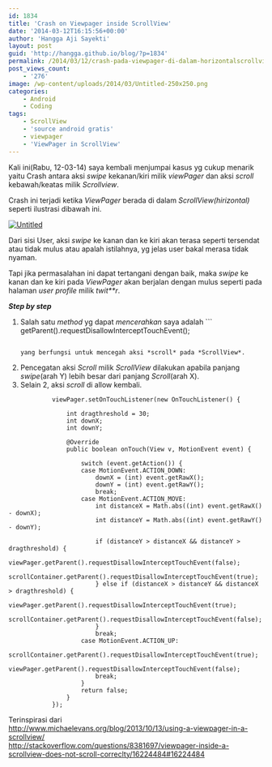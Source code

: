 ```yaml
---
id: 1834
title: 'Crash on Viewpager inside ScrollView'
date: '2014-03-12T16:15:56+00:00'
author: 'Hangga Aji Sayekti'
layout: post
guid: 'http://hangga.github.io/blog/?p=1834'
permalink: /2014/03/12/crash-pada-viewpager-di-dalam-horizontalscrollview/
post_views_count:
    - '276'
image: /wp-content/uploads/2014/03/Untitled-250x250.png
categories:
    - Android
    - Coding
tags:
    - ScrollView
    - 'source android gratis'
    - viewpager
    - 'ViewPager in ScrollView'
---
```


Kali ini(Rabu, 12-03-14) saya kembali menjumpai kasus yg cukup menarik yaitu Crash antara aksi *swipe* kekanan/kiri milik *viewPager* dan aksi *scroll* kebawah/keatas milik *Scrollview*.

Crash ini terjadi ketika *ViewPager* berada di dalam *ScrollView(hirizontal)* seperti ilustrasi dibawah ini.

[![Untitled](http://hangga.github.io/blog1/wp-content/uploads/2014/03/Untitled.png)](http://hangga.github.io/blog1/wp-content/uploads/2014/03/Untitled.png)

Dari sisi User, aksi *swipe* ke kanan dan ke kiri akan terasa seperti tersendat atau tidak mulus atau apalah istilahnya, yg jelas user bakal merasa tidak nyaman.

Tapi jika permasalahan ini dapat tertangani dengan baik, maka *swipe* ke kanan dan ke kiri pada *ViewPager* akan berjalan dengan mulus seperti pada halaman *user profile* milik *twit\*\*r*.

***Step by step***

1. Salah satu *method* yg dapat *mencerahkan* saya adalah ```
    getParent().requestDisallowInterceptTouchEvent();
    ```
    
    yang berfungsi untuk mencegah aksi *scroll* pada *ScrollView*.
2. Pencegatan aksi *Scroll* milik *ScrollView* dilakukan apabila panjang *swipe*(arah Y) lebih besar dari panjang *Scroll*(arah X).
3. Selain 2, aksi *scroll* di allow kembali.

```
			viewPager.setOnTouchListener(new OnTouchListener() {

			    int dragthreshold = 30;
			    int downX;
			    int downY;

			    @Override
			    public boolean onTouch(View v, MotionEvent event) {

			        switch (event.getAction()) {
			        case MotionEvent.ACTION_DOWN:
			            downX = (int) event.getRawX();
			            downY = (int) event.getRawY();
			            break;
			        case MotionEvent.ACTION_MOVE:
			            int distanceX = Math.abs((int) event.getRawX() - downX);
			            int distanceY = Math.abs((int) event.getRawY() - downY);

			            if (distanceY > distanceX && distanceY > dragthreshold) {
			            	viewPager.getParent().requestDisallowInterceptTouchEvent(false);
			            	scrollContainer.getParent().requestDisallowInterceptTouchEvent(true);
			            } else if (distanceX > distanceY && distanceX > dragthreshold) {
			            	viewPager.getParent().requestDisallowInterceptTouchEvent(true);
			            	scrollContainer.getParent().requestDisallowInterceptTouchEvent(false);
			            }
			            break;
			        case MotionEvent.ACTION_UP:
			        	scrollContainer.getParent().requestDisallowInterceptTouchEvent(true);
			            viewPager.getParent().requestDisallowInterceptTouchEvent(false);
			            break;
			        }
			        return false;
			    }
			});
```

Terinspirasi dari  
http://www.michaelevans.org/blog/2013/10/13/using-a-viewpager-in-a-scrollview/  
http://stackoverflow.com/questions/8381697/viewpager-inside-a-scrollview-does-not-scroll-correclty/16224484#16224484